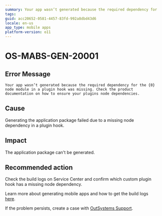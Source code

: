 ```yaml
---
summary: Your app wasn’t generated because the required dependency for the {0} node module in a plugin hook was missing. Check the product documentation on how to ensure your plugins node dependencies.
tags:
guid: acc20652-0581-4457-83fd-992a8dbd43d6
locale: en-us
app_type: mobile apps
platform-version: o11
---
```


# OS-MABS-GEN-20001

## Error Message

`Your app wasn’t generated because the required dependency for the {0} node module in a plugin hook was missing. Check the product documentation on how to ensure your plugins node dependencies.`

## Cause

Generating the application package failed due to a missing node dependency in a plugin hook.

## Impact

The application package can't be generated.

## Recommended action

Check the build logs on Service Center and confirm which custom plugin hook has a missing node dependency.

Learn more about generating mobile apps and how to get the build logs [here](https://success.outsystems.com/Documentation/11/Delivering_Mobile_Apps/Generate_and_Distribute_Your_Mobile_App#download-mobile-app-build-logs).

If the problem persists, create a case with [OutSystems Support](https://www.outsystems.com/support/portal/open-support-case?ErrorCode=OS-MABS-GEN-20001).
